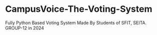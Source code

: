 # CampusVoice-The-Voting-System
Fully Python Based Voting System Made By Students of SFIT, SEITA. GROUP-12 in 2024
